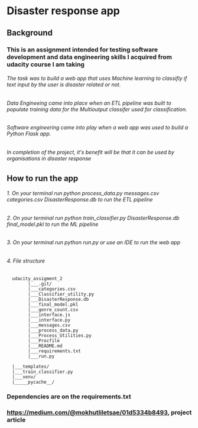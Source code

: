 # Disaster response app

## Background 

### This is an assignment intended for testing software development and data engineering skills I acquired from udacity course I am taking

###### The task was to build a web app that uses Machine learning to classifiy if text input by the user is disaster related or not. 
###### Data Engineeing came into place when an ETL pipeline was built to populate training data for the Multioutput classifer used for classification. 
###### Software engineering came into play when a web app was used to build a Python Flask app.
###### In completion of the project, it's benefit will be that it can be used by organisations in disaster response

## How to run the app
###### 1. On your terminal run python process_data.py messages.csv categories.csv DisasterResponse.db to run the ETL pipeline
###### 2. On your terminal run python train_classifier.py DisasterResponse.db final_model.pkl to run the ML pipeline
###### 3. On your terminal run python run.py or use an IDE to run the web app
###### 4. File structure

      udacity_assigment_2
            |___.git/
            |___categories.csv
            |___Classifier_utility.py
            |___DisasterResponse.db
            |___final_model.pkl
            |___genre_count.csv
            |___interface.js
            |___interface.py
            |___messages.csv
            |___process_data.py
            |___Process_Utilities.py
            |___Procfile
            |___README.md
            |___requirements.txt
            |___run.py

      |___templates/
      |___train_classifier.py
      |___venv/
      |_____pycache__/

### Dependencies are on the requirements.txt
### https://medium.com/@mokhutliletsae/01d5334b8493, project article
